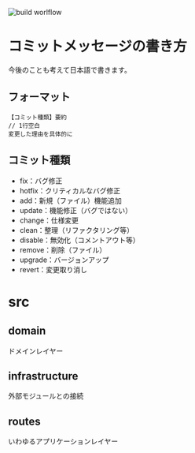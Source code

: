 ![build worlflow](https://github.com/Marie673/uni_app_server/workflows/Deploy%20to%20Amazon%20EC2/badge.svg)

# コミットメッセージの書き方
今後のことも考えて日本語で書きます。

## フォーマット
```
【コミット種類】要約
// 1行空白
変更した理由を具体的に
```

## コミット種類
* fix：バグ修正
* hotfix：クリティカルなバグ修正
* add：新規（ファイル）機能追加
* update：機能修正（バグではない）
* change：仕様変更
* clean：整理（リファクタリング等）
* disable：無効化（コメントアウト等）
* remove：削除（ファイル）
* upgrade：バージョンアップ
* revert：変更取り消し

# src
## domain
ドメインレイヤー
## infrastructure
外部モジュールとの接続
## routes
いわゆるアプリケーションレイヤー
